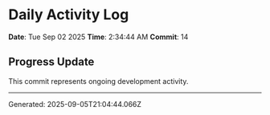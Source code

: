 # Daily Activity Log

**Date**: Tue Sep 02 2025
**Time**: 2:34:44 AM
**Commit**: 14

## Progress Update

This commit represents ongoing development activity.

---
Generated: 2025-09-05T21:04:44.066Z

